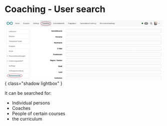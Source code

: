 # Coaching - User search

![coaching_personensuche_v1_de.png](assets/coaching_personensuche_v1_de.png){ class="shadow lightbox" }

  It can be searched for:

  * Individual persons
  * Coaches
  * People of certain courses
  * the curriculum

